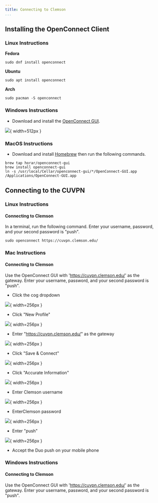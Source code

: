 ```yaml
---
title: Connecting to Clemson
...
```


## Installing the OpenConnect Client

### Linux Instructions

**Fedora**

```
sudo dnf install openconnect
```

**Ubuntu**

```
sudo apt install openconnect
```

**Arch**

```
sudo pacman -S openconnect
```


### Windows Instructions

* Download and install the [OpenConnect GUI](https://github.com/openconnect/openconnect-gui/releases).

![](lab/openconnect-win32-download.png){ width=512px }


### MacOS Instructions

* Download and install [Homebrew](https://brew.sh/) then run the following commands.

```
brew tap horar/openconnect-gui
brew install openconnect-gui
ln -s /usr/local/Cellar/openconnect-gui/*/OpenConnect-GUI.app /Applications/OpenConnect-GUI.app
```


## Connecting to the CUVPN

### Linux Instructions

#### Connecting to Clemson

In a terminal, run the following command. Enter your username, password, and your second password is "push".

```
sudo openconnect https://cuvpn.clemson.edu/
```


### Mac Instructions

#### Connecting to Clemson

Use the OpenConnect GUI with 'https://cuvpn.clemson.edu/' as the gateway. Enter your username, password, and your second password is "push".

* Click the cog dropdown

![](lab/openconnect-add.png){ width=256px }

* Click "New Profile"

![](lab/openconnect-new.png){ width=256px }

* Enter "https://cuvpn.clemson.edu/" as the gateway

![](lab/openconnect-cuvpn.png){ width=256px }

* Click "Save & Connect"

![](lab/openconnect-save.png){ width=256px }

* Click "Accurate Information"

![](lab/openconnect-accurate.png){ width=256px }

* Enter Clemson username

![](lab/openconnect-username.png){ width=256px }

* EnterClemson password

![](lab/openconnect-password.png){ width=256px }

* Enter "push"

![](lab/openconnect-push.png){ width=256px }

* Accept the Duo push on your mobile phone


### Windows Instructions

#### Connecting to Clemson

Use the OpenConnect GUI with 'https://cuvpn.clemson.edu/' as the gateway. Enter your username, password, and your second password is "push".
